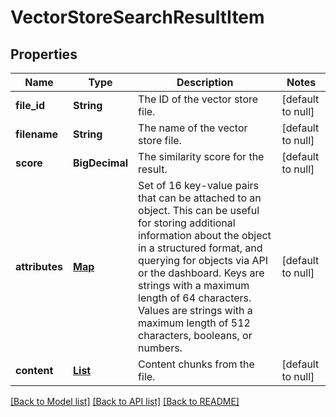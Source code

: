# VectorStoreSearchResultItem
## Properties

| Name | Type | Description | Notes |
|------------ | ------------- | ------------- | -------------|
| **file\_id** | **String** | The ID of the vector store file. | [default to null] |
| **filename** | **String** | The name of the vector store file. | [default to null] |
| **score** | **BigDecimal** | The similarity score for the result. | [default to null] |
| **attributes** | [**Map**](VectorStoreFileAttributes_value.md) | Set of 16 key-value pairs that can be attached to an object. This can be  useful for storing additional information about the object in a structured  format, and querying for objects via API or the dashboard. Keys are strings  with a maximum length of 64 characters. Values are strings with a maximum  length of 512 characters, booleans, or numbers.  | [default to null] |
| **content** | [**List**](VectorStoreSearchResultContentObject.md) | Content chunks from the file. | [default to null] |

[[Back to Model list]](../README.md#documentation-for-models) [[Back to API list]](../README.md#documentation-for-api-endpoints) [[Back to README]](../README.md)

